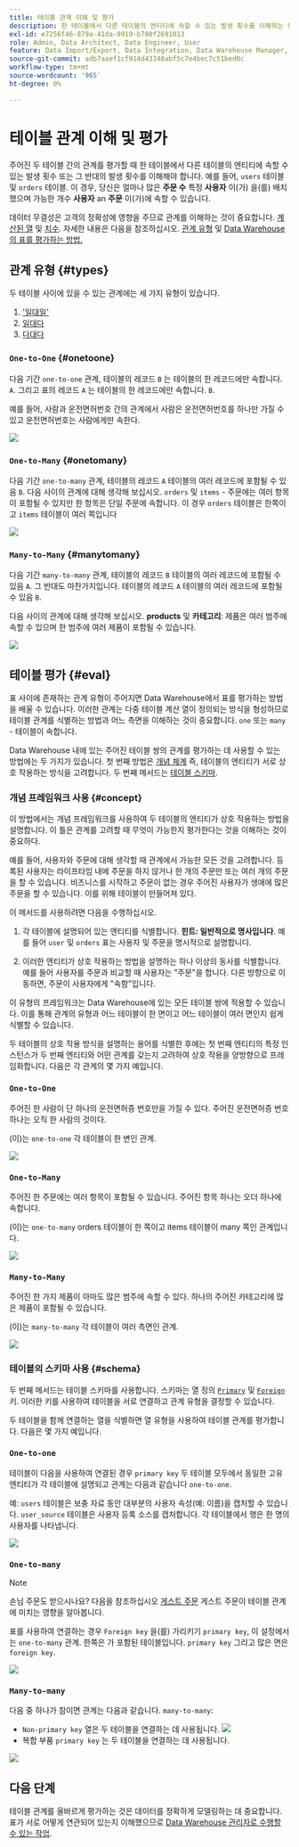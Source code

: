 ```yaml
---
title: 테이블 관계 이해 및 평가
description: 한 테이블에서 다른 테이블의 엔티티에 속할 수 있는 발생 횟수를 이해하는 방법에 대해 알아봅니다.
exl-id: e7256f46-879a-41da-9919-b700f2691013
role: Admin, Data Architect, Data Engineer, User
feature: Data Import/Export, Data Integration, Data Warehouse Manager, Commerce Tables
source-git-commit: adb7aaef1cf914d43348abf5c7e4bec7c51bed0c
workflow-type: tm+mt
source-wordcount: '965'
ht-degree: 0%

---
```


# 테이블 관계 이해 및 평가

주어진 두 테이블 간의 관계를 평가할 때 한 테이블에서 다른 테이블의 엔티티에 속할 수 있는 발생 횟수 또는 그 반대의 발생 횟수를 이해해야 합니다. 예를 들어, `users` 테이블 및 `orders` 테이블. 이 경우, 당신은 얼마나 많은 **주문 수** 특정 **사용자** 이(가) 을(를) 배치했으며 가능한 개수 **사용자** an **주문** 이(가)에 속할 수 있습니다.

데이터 무결성은 고객의 정확성에 영향을 주므로 관계를 이해하는 것이 중요합니다. [계산된 열](../data-warehouse-mgr/creating-calculated-columns.md) 및 [치수](../data-warehouse-mgr/manage-data-dimensions-metrics.md). 자세한 내용은 다음을 참조하십시오. [관계 유형](#types) 및 [Data Warehouse의 표를 평가하는 방법.](#eval)

## 관계 유형 {#types}

두 테이블 사이에 있을 수 있는 관계에는 세 가지 유형이 있습니다.

1. [&#39;일대일&#39;](#onetoone)
1. [일대다](#onetomany)
1. [다대다](#manytomany)

### `One-to-One` {#onetoone}

다음 기간 `one-to-one` 관계, 테이블의 레코드 `B` 는 테이블의 한 레코드에만 속합니다. `A`. 그리고 표의 레코드 `A` 는 테이블의 한 레코드에만 속합니다. `B`.

예를 들어, 사람과 운전면허번호 간의 관계에서 사람은 운전면허번호를 하나만 가질 수 있고 운전면허번호는 사람에게만 속한다.

![](../../assets/one-to-one.png)

### `One-to-Many` {#onetomany}

다음 기간 `one-to-many` 관계, 테이블의 레코드 `A` 테이블의 여러 레코드에 포함될 수 있음 `B`. 다음 사이의 관계에 대해 생각해 보십시오. `orders` 및 `items` - 주문에는 여러 항목이 포함될 수 있지만 한 항목은 단일 주문에 속합니다. 이 경우 `orders` 테이블은 한쪽이고 `items` 테이블이 여러 쪽입니다

![](../../assets/one-to-many_001.png)

### `Many-to-Many` {#manytomany}

다음 기간 `many-to-many` 관계, 테이블의 레코드 `B` 테이블의 여러 레코드에 포함될 수 있음 `A`. 그 반대도 마찬가지입니다. 테이블의 레코드 `A` 테이블의 여러 레코드에 포함될 수 있음 `B`.

다음 사이의 관계에 대해 생각해 보십시오. **products** 및 **카테고리**: 제품은 여러 범주에 속할 수 있으며 한 범주에 여러 제품이 포함될 수 있습니다.

![](../../assets/many-to-many.png)

## 테이블 평가 {#eval}

표 사이에 존재하는 관계 유형이 주어지면 Data Warehouse에서 표를 평가하는 방법을 배울 수 있습니다. 이러한 관계는 다중 테이블 계산 열이 정의되는 방식을 형성하므로 테이블 관계를 식별하는 방법과 어느 측면을 이해하는 것이 중요합니다. `one` 또는 `many` - 테이블이 속합니다.

Data Warehouse 내에 있는 주어진 테이블 쌍의 관계를 평가하는 데 사용할 수 있는 방법에는 두 가지가 있습니다. 첫 번째 방법은 [개념 체계](#concept) 즉, 테이블의 엔티티가 서로 상호 작용하는 방식을 고려합니다. 두 번째 메서드는 [테이블 스키마](#schema).

### 개념 프레임워크 사용 {#concept}

이 방법에서는 개념 프레임워크를 사용하여 두 테이블의 엔티티가 상호 작용하는 방법을 설명합니다. 이 틀은 관계를 고려할 때 무엇이 가능한지 평가한다는 것을 이해하는 것이 중요하다.

예를 들어, 사용자와 주문에 대해 생각할 때 관계에서 가능한 모든 것을 고려합니다. 등록된 사용자는 라이프타임 내에 주문을 하지 않거나 한 개의 주문만 또는 여러 개의 주문을 할 수 있습니다. 비즈니스를 시작하고 주문이 없는 경우 주어진 사용자가 생애에 많은 주문을 할 수 있습니다. 이를 위해 테이블이 만들어져 있다.

이 메서드를 사용하려면 다음을 수행하십시오.

1. 각 테이블에 설명되어 있는 엔티티를 식별합니다. **힌트: 일반적으로 명사입니다**. 예를 들어 `user` 및 `orders` 표는 사용자 및 주문을 명시적으로 설명합니다.

1. 이러한 엔티티가 상호 작용하는 방법을 설명하는 하나 이상의 동사를 식별합니다. 예를 들어 사용자를 주문과 비교할 때 사용자는 &quot;주문&quot;을 합니다. 다른 방향으로 이동하면, 주문이 사용자에게 &quot;속함&quot;입니다.

이 유형의 프레임워크는 Data Warehouse에 있는 모든 테이블 쌍에 적용할 수 있습니다. 이를 통해 관계의 유형과 어느 테이블이 한 면이고 어느 테이블이 여러 면인지 쉽게 식별할 수 있습니다.

두 테이블의 상호 작용 방식을 설명하는 용어를 식별한 후에는 첫 번째 엔티티의 특정 인스턴스가 두 번째 엔티티와 어떤 관계를 갖는지 고려하여 상호 작용을 양방향으로 프레임화합니다. 다음은 각 관계의 몇 가지 예입니다.

### `One-to-One`

주어진 한 사람이 단 하나의 운전면허증 번호만을 가질 수 있다. 주어진 운전면허증 번호 하나는 오직 한 사람의 것이다.

(이)는 `one-to-one` 각 테이블이 한 변인 관계.

![](../../assets/one-to-one3.png)

### `One-to-Many`

주어진 한 주문에는 여러 항목이 포함될 수 있습니다. 주어진 항목 하나는 오더 하나에 속합니다.

(이)는 `one-to-many` orders 테이블이 한 쪽이고 items 테이블이 many 쪽인 관계입니다.

![](../../assets/one-to-many3.png)

### `Many-to-Many`

주어진 한 가지 제품이 아마도 많은 범주에 속할 수 있다. 하나의 주어진 카테고리에 많은 제품이 포함될 수 있습니다.

(이)는 `many-to-many` 각 테이블이 여러 측면인 관계.

![](../../assets/many-to-many3.png)

### 테이블의 스키마 사용 {#schema}

두 번째 메서드는 테이블 스키마를 사용합니다. 스키마는 열 정의 [`Primary`](https://en.wikipedia.org/wiki/Unique_key) 및 [`Foreign`](https://en.wikipedia.org/wiki/Foreign_key) 키. 이러한 키를 사용하여 테이블을 서로 연결하고 관계 유형을 결정할 수 있습니다.

두 테이블을 함께 연결하는 열을 식별하면 열 유형을 사용하여 테이블 관계를 평가합니다. 다음은 몇 가지 예입니다.

### `One-to-one`

테이블이 다음을 사용하여 연결된 경우 `primary key` 두 테이블 모두에서 동일한 고유 엔티티가 각 테이블에 설명되고 관계는 다음과 같습니다 `one-to-one`.

예: `users` 테이블은 보충 자료 동안 대부분의 사용자 속성(예: 이름)을 캡처할 수 있습니다. `user_source` 테이블은 사용자 등록 소스를 캡처합니다. 각 테이블에서 행은 한 명의 사용자를 나타냅니다.

![](../../assets/one-to-one1.png)

### `One-to-many`

>[!NOTE]
>
>손님 주문도 받으시나요? 다음을 참조하십시오 [게스트 주문](../data-warehouse-mgr/guest-orders.md) 게스트 주문이 테이블 관계에 미치는 영향을 알아봅니다.

표를 사용하여 연결하는 경우 `Foreign key` 을(를) 가리키기 `primary key`, 이 설정에서는 `one-to-many` 관계. 한쪽은 가 포함된 테이블입니다. `primary key` 그리고 많은 면은 `foreign key`.

![](../../assets/one-to-many1.png)

### `Many-to-many`

다음 중 하나가 참이면 관계는 다음과 같습니다. `many-to-many`:

* `Non-primary key` 열은 두 테이블을 연결하는 데 사용됩니다.
  ![](../../assets/many-to-many1.png)
* 복합 부품 `primary key` 는 두 테이블을 연결하는 데 사용됩니다.

![](../../assets/many-to-mnay2.png)

## 다음 단계

테이블 관계를 올바르게 평가하는 것은 데이터를 정확하게 모델링하는 데 중요합니다. 표가 서로 어떻게 연관되어 있는지 이해했으므로 [Data Warehouse 관리자로 수행할 수 있는 작업](../data-warehouse-mgr/tour-dwm.md).
